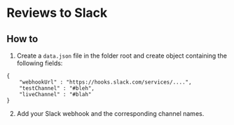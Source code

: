 # Reviews to Slack

## How to
1. Create a `data.json` file in the folder root and create object containing the following fields:
~~~~
{
    "webhookUrl" : "https://hooks.slack.com/services/....",
    "testChannel" : "#bleh",
    "liveChannel" : "#blah"
}
~~~~
2. Add your Slack webhook and the corresponding channel names.
